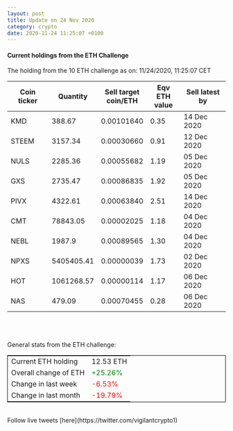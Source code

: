 ```yaml
---
layout: post
title: Update on 24 Nov 2020
category: crypto
date: 2020-11-24 11:25:07 +0100
---
```

<!-- Global site tag (gtag.js) - Google Analytics -->
<script async src="https://www.googletagmanager.com/gtag/js?id=UA-103831149-5"></script>
<script>
  window.dataLayer = window.dataLayer || [];
  function gtag(){dataLayer.push(arguments);}
  gtag('js', new Date());

  gtag('config', 'UA-103831149-5');
</script>


#### Current holdings from the ETH Challenge

The holding from the 10 ETH challenge as on: 11/24/2020, 11:25:07 CET

|Coin ticker|Quantity|Sell target<br>coin/ETH|Eqv ETH<br>value|Sell latest by|
|-----------|--------|-----------|-----------|--------------|
KMD|388.67|  0.00101640|0.35|14 Dec 2020|
STEEM|3157.34|  0.00030660|0.91|12 Dec 2020|
NULS|2285.36|  0.00055682|1.19|05 Dec 2020|
GXS|2735.47|  0.00086835|1.92|05 Dec 2020|
PIVX|4322.61|  0.00063840|2.51|14 Dec 2020|
CMT|78843.05|  0.00002025|1.18|04 Dec 2020|
NEBL|1987.9|  0.00089565|1.30|04 Dec 2020|
NPXS|5405405.41|  0.00000039|1.73|02 Dec 2020|
HOT|1061268.57|  0.00000114|1.17|06 Dec 2020|
NAS|479.09|  0.00070455|0.28|06 Dec 2020|

<br>
<br>
<br>
General stats from the ETH challenge:

<table style="border:1px solid black;margin-left:auto;margin-right:auto;">
	<tbody>
	<tr>
		<td>Current ETH holding</td>
		<td>     12.53 ETH</td>
	</tr>
	<tr>
		<td>Overall change of ETH</td>
		<td><font color="green">+25.26%</font></td>
	</tr>
	<tr>
		<td>Change in last week</td>
		<td><font color="red">-6.53%</font></td>
	</tr>
	<tr>
		<td>Change in last month</td>
		<td><font color="red">-19.79%</font></td>
	</tr>
	</tbody>
</table>

<br>
Follow live tweets [here](https://twitter.com/vigilantcrypto1)
<br>
<br>